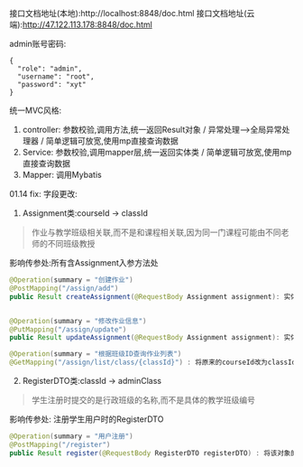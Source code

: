 接口文档地址(本地):http://localhost:8848/doc.html
接口文档地址(云端):http://47.122.113.178:8848/doc.html

admin账号密码:
```text
{
  "role": "admin",
  "username": "root",
  "password": "xyt"
}
```

统一MVC风格:
1. controller: 参数校验,调用方法,统一返回Result对象 / 异常处理-->全局异常处理器 / 简单逻辑可放宽,使用mp直接查询数据
2. Service: 参数校验,调用mapper层,统一返回实体类 / 简单逻辑可放宽,使用mp直接查询数据
3. Mapper: 调用Mybatis


01.14 fix:
字段更改:
1. Assignment类:courseId -> classId
> 作业与教学班级相关联,而不是和课程相关联,因为同一门课程可能由不同老师的不同班级教授

影响传参处:所有含Assignment入参方法处
```java
@Operation(summary = "创建作业")
@PostMapping("/assign/add")
public Result createAssignment(@RequestBody Assignment assignment): 实体类字段改为classId


@Operation(summary = "修改作业信息")
@PutMapping("/assign/update")
public Result updateAssignment(@RequestBody Assignment assignment): 实体类字段改为classId

@Operation(summary = "根据班级ID查询作业列表")
@GetMapping("/assign/list/class/{classId}") : 将原来的courseId改为classId
```

2. RegisterDTO类:classId -> adminClass
> 学生注册时提交的是行政班级的名称,而不是具体的教学班级编号

影响传参处: 注册学生用户时的RegisterDTO
```java
@Operation(summary = "用户注册")
@PostMapping("/register")
public Result register(@RequestBody RegisterDTO registerDTO) : 将该对象的ClassId改为adminClass
```